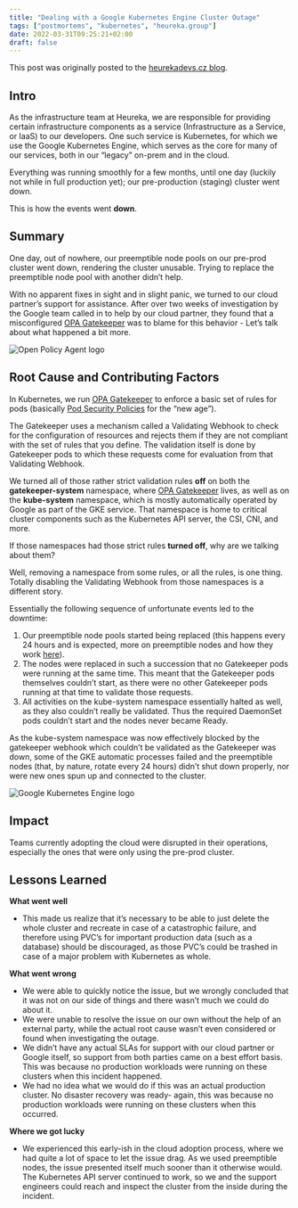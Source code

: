 ```yaml
---
title: "Dealing with a Google Kubernetes Engine Cluster Outage"
tags: ["postmortems", "kubernetes", "heureka.group"]
date: 2022-03-31T09:25:21+02:00
draft: false
---
```


This post was originally posted to the [heurekadevs.cz blog](https://www.heurekadevs.com/dealing-with-a-google-kubernetes-engine-cluster-outage).

## Intro
As the infrastructure team at Heureka, we are responsible for providing certain infrastructure components as a service (Infrastructure as a Service, or IaaS) to our developers. One such service is Kubernetes, for which we use the Google Kubernetes Engine, which serves as the core for many of our services, both in our “legacy” on-prem and in the cloud.

Everything was running smoothly for a few months, until one day (luckily not while in full production yet); our pre-production (staging) cluster went down.

This is how the events went **down**.

## Summary
One day, out of nowhere, our preemptible node pools on our pre-prod cluster went down, rendering the cluster unusable. Trying to replace the preemptible node pool with another didn’t help.

With no apparent fixes in sight and in slight panic, we turned to our cloud partner’s support for assistance. After over two weeks of investigation by the Google team called in to help by our cloud partner, they found that a misconfigured [OPA Gatekeeper](https://www.openpolicyagent.org/) was to blame for this behavior - Let’s talk about what happened a bit more.

![Open Policy Agent logo](../../images/dealing-with-a-gke-outage/opa-logo.webp)

## Root Cause and Contributing Factors
In Kubernetes, we run [OPA Gatekeeper](https://www.openpolicyagent.org/) to enforce a basic set of rules for pods (basically [Pod Security Policies](https://kubernetes.io/docs/concepts/policy/pod-security-policy/) for the “new age”).

The Gatekeeper uses a mechanism called a Validating Webhook to check for the configuration of resources and rejects them if they are not compliant with the set of rules that you define. The validation itself is done by Gatekeeper pods to which these requests come for evaluation from that Validating Webhook.

We turned all of those rather strict validation rules **off** on both the **gatekeeper-system** namespace, where [OPA Gatekeeper](https://www.openpolicyagent.org/) lives, as well as on the **kube-system** namespace, which is mostly automatically operated by Google as part of the GKE service. That namespace is home to critical cluster components such as the Kubernetes API server, the CSI, CNI, and more.

If those namespaces had those strict rules **turned off**, why are we talking about them?

Well, removing a namespace from some rules, or all the rules, is one thing. Totally disabling the Validating Webhook from those namespaces is a different story.

Essentially the following sequence of unfortunate events led to the downtime:

1. Our preemptible node pools started being replaced (this happens every 24 hours and is expected, more on preemptible nodes and how they work [here](https://cloud.google.com/compute/docs/instances/preemptible)).
1. The nodes were replaced in such a succession that no Gatekeeper pods were running at the same time. This meant that the Gatekeeper pods themselves couldn’t start, as there were no other Gatekeeper pods running at that time to validate those requests.
1. All activities on the kube-system namespace essentially halted as well, as they also couldn’t really be validated. Thus the required DaemonSet pods couldn’t start and the nodes never became Ready.

As the kube-system namespace was now effectively blocked by the gatekeeper webhook which couldn’t be validated as the Gatekeeper was down, some of the GKE automatic processes failed and the preemptible nodes (that, by nature, rotate every 24 hours) didn’t shut down properly, nor were new ones spun up and connected to the cluster.

![Google Kubernetes Engine logo](../../images/dealing-with-a-gke-outage/gke-logo.png)

## Impact
Teams currently adopting the cloud were disrupted in their operations, especially the ones that were only using the pre-prod cluster.

## Lessons Learned

**What went well**

* This made us realize that it’s necessary to be able to just delete the whole cluster and recreate in case of a catastrophic failure, and therefore using PVC’s for important production data (such as a database) should be discouraged, as those PVC’s could be trashed in case of a major problem with Kubernetes as whole.

**What went wrong**

* We were able to quickly notice the issue, but we wrongly concluded that it was not on our side of things and there wasn’t much we could do about it.
* We were unable to resolve the issue on our own without the help of an external party, while the actual root cause wasn’t even considered or found when investigating the outage.
* We didn’t have any actual SLAs for support with our cloud partner or Google itself, so support from both parties came on a best effort basis. This was because no production workloads were running on these clusters when this incident happened.
* We had no idea what we would do if this was an actual production cluster. No disaster recovery was ready- again, this was because no production workloads were running on these clusters when this occurred.

**Where we got lucky**

* We experienced this early-ish in the cloud adoption process, where we had quite a lot of space to let the issue drag.
As we used preemptible nodes, the issue presented itself much sooner than it otherwise would.
The Kubernetes API server continued to work, so we and the support engineers could reach and inspect the cluster from the inside during the incident.
